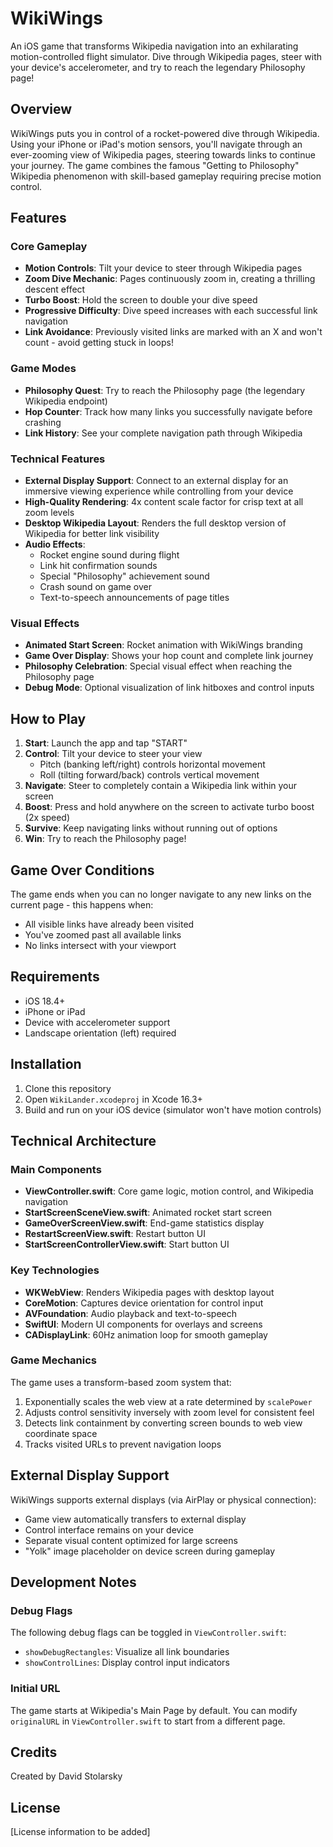 # WikiWings

An iOS game that transforms Wikipedia navigation into an exhilarating motion-controlled flight simulator. Dive through Wikipedia pages, steer with your device's accelerometer, and try to reach the legendary Philosophy page!

## Overview

WikiWings puts you in control of a rocket-powered dive through Wikipedia. Using your iPhone or iPad's motion sensors, you'll navigate through an ever-zooming view of Wikipedia pages, steering towards links to continue your journey. The game combines the famous "Getting to Philosophy" Wikipedia phenomenon with skill-based gameplay requiring precise motion control.

## Features

### Core Gameplay
- **Motion Controls**: Tilt your device to steer through Wikipedia pages
- **Zoom Dive Mechanic**: Pages continuously zoom in, creating a thrilling descent effect
- **Turbo Boost**: Hold the screen to double your dive speed
- **Progressive Difficulty**: Dive speed increases with each successful link navigation
- **Link Avoidance**: Previously visited links are marked with an X and won't count - avoid getting stuck in loops!

### Game Modes
- **Philosophy Quest**: Try to reach the Philosophy page (the legendary Wikipedia endpoint)
- **Hop Counter**: Track how many links you successfully navigate before crashing
- **Link History**: See your complete navigation path through Wikipedia

### Technical Features
- **External Display Support**: Connect to an external display for an immersive viewing experience while controlling from your device
- **High-Quality Rendering**: 4x content scale factor for crisp text at all zoom levels
- **Desktop Wikipedia Layout**: Renders the full desktop version of Wikipedia for better link visibility
- **Audio Effects**:
  - Rocket engine sound during flight
  - Link hit confirmation sounds
  - Special "Philosophy" achievement sound
  - Crash sound on game over
  - Text-to-speech announcements of page titles

### Visual Effects
- **Animated Start Screen**: Rocket animation with WikiWings branding
- **Game Over Display**: Shows your hop count and complete link journey
- **Philosophy Celebration**: Special visual effect when reaching the Philosophy page
- **Debug Mode**: Optional visualization of link hitboxes and control inputs

## How to Play

1. **Start**: Launch the app and tap "START"
2. **Control**: Tilt your device to steer your view
   - Pitch (banking left/right) controls horizontal movement
   - Roll (tilting forward/back) controls vertical movement
3. **Navigate**: Steer to completely contain a Wikipedia link within your screen
4. **Boost**: Press and hold anywhere on the screen to activate turbo boost (2x speed)
5. **Survive**: Keep navigating links without running out of options
6. **Win**: Try to reach the Philosophy page!

## Game Over Conditions

The game ends when you can no longer navigate to any new links on the current page - this happens when:
- All visible links have already been visited
- You've zoomed past all available links
- No links intersect with your viewport

## Requirements

- iOS 18.4+
- iPhone or iPad
- Device with accelerometer support
- Landscape orientation (left) required

## Installation

1. Clone this repository
2. Open `WikiLander.xcodeproj` in Xcode 16.3+
3. Build and run on your iOS device (simulator won't have motion controls)

## Technical Architecture

### Main Components

- **ViewController.swift**: Core game logic, motion control, and Wikipedia navigation
- **StartScreenSceneView.swift**: Animated rocket start screen
- **GameOverScreenView.swift**: End-game statistics display
- **RestartScreenView.swift**: Restart button UI
- **StartScreenControllerView.swift**: Start button UI

### Key Technologies

- **WKWebView**: Renders Wikipedia pages with desktop layout
- **CoreMotion**: Captures device orientation for control input
- **AVFoundation**: Audio playback and text-to-speech
- **SwiftUI**: Modern UI components for overlays and screens
- **CADisplayLink**: 60Hz animation loop for smooth gameplay

### Game Mechanics

The game uses a transform-based zoom system that:
1. Exponentially scales the web view at a rate determined by `scalePower`
2. Adjusts control sensitivity inversely with zoom level for consistent feel
3. Detects link containment by converting screen bounds to web view coordinate space
4. Tracks visited URLs to prevent navigation loops

## External Display Support

WikiWings supports external displays (via AirPlay or physical connection):
- Game view automatically transfers to external display
- Control interface remains on your device
- Separate visual content optimized for large screens
- "Yolk" image placeholder on device screen during gameplay

## Development Notes

### Debug Flags

The following debug flags can be toggled in `ViewController.swift`:
- `showDebugRectangles`: Visualize all link boundaries
- `showControlLines`: Display control input indicators

### Initial URL

The game starts at Wikipedia's Main Page by default. You can modify `originalURL` in `ViewController.swift` to start from a different page.

## Credits

Created by David Stolarsky

## License

[License information to be added]
